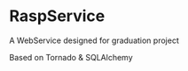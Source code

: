 RaspService
===========
A WebService designed for graduation project

Based on Tornado & SQLAlchemy
